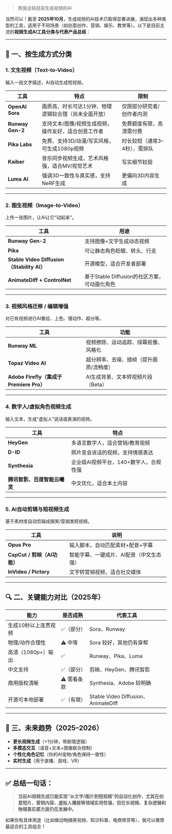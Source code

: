 >帮我总结目前生成视频的AI

当然可以！截至 **2025年10月**，生成视频的AI技术已取得显著进展，涌现出多种类型的工具，适用于不同场景（如创意创作、营销、娱乐、教育等）。以下是目前主流的**视频生成AI工具分类与代表产品总结**：

---

## 🎥 一、按生成方式分类

### 1. **文生视频（Text-to-Video）**
输入一段文字描述，AI自动生成短视频。

| 工具 | 特点 | 限制 |
|------|------|------|
| **OpenAI Sora** | 画质高、时长可达1分钟、物理逻辑较合理（尚未全面开放） | 仅限部分研究者/创作者内测 |
| **Runway Gen-2** | 支持文本/图像/视频生成视频，操作友好，适合创意工作者 | 免费额度有限，高清需付费 |
| **Pika Labs** | 免费、支持3D/动漫/写实风格，可生成1080p视频 | 时长较短（通常3–4秒），需排队 |
| **Kaiber** | 音乐同步视频生成，艺术风格强，适合MV/视觉艺术 | 写实细节较弱 |
| **Luma AI** | 强调3D一致性与真实感，支持NeRF生成 | 更偏向3D内容生成 |

---

### 2. **图生视频（Image-to-Video）**
上传一张图片，让AI让它“动起来”。

| 工具 | 用途 |
|------|------|
| **Runway Gen-2** | 支持图像+文字生成动态视频 |
| **Pika** | 可让静态角色眨眼、转头、行走 |
| **Stable Video Diffusion（Stability AI）** | 开源模型，适合开发者部署 |
| **AnimateDiff + ControlNet** | 基于Stable Diffusion的社区方案，可动画化角色 |

---

### 3. **视频风格迁移 / 编辑增强**
对已有视频进行AI重绘、上色、慢动作、超分等。

| 工具 | 功能 |
|------|------|
| **Runway ML** | 视频擦除、运动追踪、绿幕抠像、风格化 |
| **Topaz Video AI** | 超分辨率、去噪、插帧（提升画质/流畅度） |
| **Adobe Firefly（集成于Premiere Pro）** | AI生成背景、文本转视频片段（Beta） |

---

### 4. **数字人/虚拟角色视频生成**
输入文本，生成“虚拟人”说话或表演的视频。

| 工具 | 特点 |
|------|------|
| **HeyGen** | 多语言数字人，适合营销/教育视频 |
| **D-ID** | 照片变会说话的视频，支持情感表达 |
| **Synthesia** | 企业级AI视频平台，140+数字人，合规性强 |
| **腾讯智影、百度智能云曦灵** | 中文优化，适合本土内容 |

---

### 5. **AI自动剪辑与短视频生成**
基于素材库自动剪辑成搞笑/营销类短视频。

| 工具 | 说明 |
|------|------|
| **Opus Pro** | 输入脚本，自动匹配素材+配音+字幕 |
| **CapCut / 剪映（AI功能）** | 智能字幕、一键成片、AI配音（中文生态强） |
| **InVideo / Pictory** | 文字转营销视频，适合社交媒体 |

---

## 🔍 二、关键能力对比（2025年）

| 能力 | 是否成熟 | 代表工具 |
|------|--------|--------|
| 生成10秒以上连贯视频 | ✅（部分） | Sora、Runway |
| 物理/动作合理性 | ⚠️ 中等 | Sora 较好，其他仍有穿帮 |
| 高清（1080p+）输出 | ✅ | Runway、Pika、Luma |
| 中文支持 | ✅（部分） | 剪映、HeyGen、腾讯智影 |
| 商用版权清晰 | ⚠️ 需看条款 | Synthesia、Adobe 较明确 |
| 开源可本地部署 | ✅（有限） | Stable Video Diffusion、AnimateDiff |

---

## 🚀 三、未来趋势（2025–2026）

- **更长视频生成**（>1分钟，带剧情逻辑）
- **多模态交互**（语音+文本+图像联合控制）
- **个性化角色记忆**（你的AI宠物/角色保持一致性）
- **实时生成**（用于直播、游戏、VR）

---

## ✅ 总结一句话：

> **当前AI视频生成已能实现“从文字/图片到短视频”的自动化创作，尤其在创意短片、营销内容、虚拟人播报等领域实用性强，但在长视频、复杂逻辑和物理真实感方面仍在发展中。**

如果你有具体用途（比如做动物搞笑视频、知识科普、电商带货等），我可以推荐最适合的工具组合！